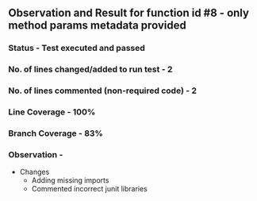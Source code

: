 ## Observation and Result for function id #8 - only method params metadata provided

### Status - Test executed and passed

### No. of lines changed/added to run test - 2

### No. of lines commented (non-required code) - 2

### Line Coverage - 100%

### Branch Coverage - 83%

### Observation -
- Changes 
  - Adding missing imports
  - Commented incorrect junit libraries